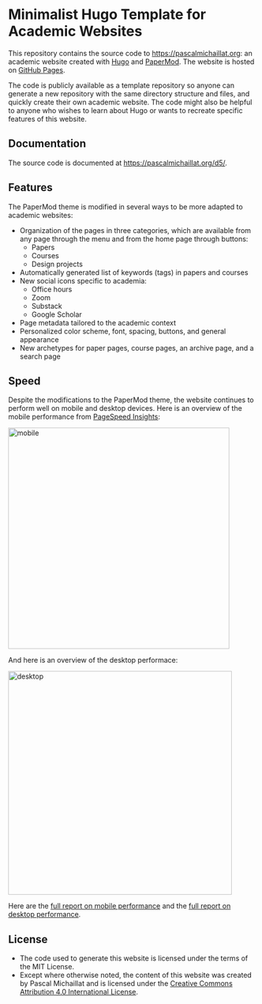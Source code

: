 # Minimalist Hugo Template for Academic Websites

This repository contains the source code to https://pascalmichaillat.org: an academic website created with [Hugo](https://github.com/gohugoio/hugo) and [PaperMod](https://github.com/adityatelange/hugo-PaperMod). The website is hosted on [GitHub Pages](https://docs.github.com/en/pages/getting-started-with-github-pages/about-github-pages).

The code is publicly available as a template repository so anyone can generate a new repository with the same directory structure and files, and quickly create their own academic website. The code might also be helpful to anyone who wishes to learn about Hugo or wants to recreate specific features of this website.

## Documentation

The source code is documented at https://pascalmichaillat.org/d5/.

## Features

The PaperMod theme is modified in several ways to be more adapted to academic websites:

+ Organization of the pages in three categories, which are available from any page through the menu and from the home page through buttons: 
	* Papers
	* Courses
	* Design projects
+ Automatically generated list of keywords (tags) in papers and courses
+ New social icons specific to academia:
	* Office hours
	* Zoom
	* Substack
	* Google Scholar
+ Page metadata tailored to the academic context
+ Personalized color scheme, font, spacing, buttons, and general appearance
+ New archetypes for paper pages, course pages, an archive page, and a search page

## Speed

Despite the modifications to the PaperMod theme, the website continues to perform well on mobile and desktop devices. Here is an overview of the mobile performance from [PageSpeed Insights](https://pagespeed.web.dev/):

<img width="448" alt="mobile" src="https://github.com/pmichaillat/pmichaillat.github.io/assets/85443660/b54395b0-f9cb-4ad7-8daa-5f86e5f2cddc">

And here is an overview of the desktop performace:

<img width="453" alt="desktop" src="https://github.com/pmichaillat/pmichaillat.github.io/assets/85443660/eff134d2-6097-4bc2-bfd7-4f5c18571789">

Here are the [full report on mobile performance](https://pagespeed.web.dev/analysis/https-pascalmichaillat-org/hl96ythdue?form_factor=mobile) and the [full report on desktop performance](https://pagespeed.web.dev/analysis/https-pascalmichaillat-org/hl96ythdue?form_factor=desktop).

## License

+ The code used to generate this website is licensed under the terms of the MIT License.
+ Except where otherwise noted, the content of this website was created by Pascal Michaillat and is licensed under the [Creative Commons Attribution 4.0 International License](http://creativecommons.org/licenses/by/4.0/).
